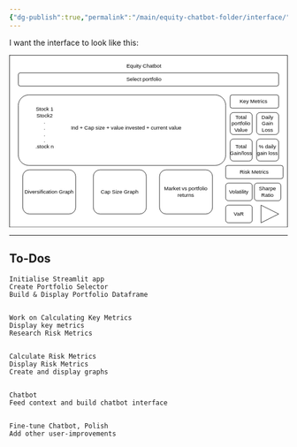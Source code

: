 ```yaml
---
{"dg-publish":true,"permalink":"/main/equity-chatbot-folder/interface/"}
---
```




I want the interface to look like this:

<svg xmlns="http://www.w3.org/2000/svg" xmlns:xlink="http://www.w3.org/1999/xlink" version="1.1" width="631px" height="391px" viewBox="-0.5 -0.5 631 391"><defs/><g><g data-cell-id="0"><g data-cell-id="1"><g data-cell-id="2"><g><rect x="0" y="0" width="630" height="390" fill="rgb(255, 255, 255)" stroke="rgb(0, 0, 0)" pointer-events="all"/></g></g><g data-cell-id="3"><g><rect x="20" y="40" width="590" height="30" rx="4.5" ry="4.5" fill="rgb(255, 255, 255)" stroke="rgb(0, 0, 0)" pointer-events="all"/></g></g><g data-cell-id="4"><g><rect x="140" y="10" width="330" height="30" fill="none" stroke="none" pointer-events="all"/></g><g><g transform="translate(-0.5 -0.5)"><switch><foreignObject pointer-events="none" width="100%" height="100%" requiredFeatures="http://www.w3.org/TR/SVG11/feature#Extensibility" style="overflow: visible; text-align: left;"><div xmlns="http://www.w3.org/1999/xhtml" style="display: flex; align-items: unsafe center; justify-content: unsafe center; width: 328px; height: 1px; padding-top: 25px; margin-left: 141px;"><div data-drawio-colors="color: rgb(0, 0, 0); " style="box-sizing: border-box; font-size: 0px; text-align: center;"><div style="display: inline-block; font-size: 12px; font-family: Helvetica; color: rgb(0, 0, 0); line-height: 1.2; pointer-events: all; white-space: normal; overflow-wrap: normal;">Equity Chatbot</div></div></div></foreignObject><text x="305" y="29" fill="rgb(0, 0, 0)" font-family="&quot;Helvetica&quot;" font-size="12px" text-anchor="middle">Equity Chatbot</text></switch></g></g></g><g data-cell-id="5"><g><rect x="225" y="40" width="160" height="30" fill="none" stroke="none" pointer-events="all"/></g><g><g transform="translate(-0.5 -0.5)"><switch><foreignObject pointer-events="none" width="100%" height="100%" requiredFeatures="http://www.w3.org/TR/SVG11/feature#Extensibility" style="overflow: visible; text-align: left;"><div xmlns="http://www.w3.org/1999/xhtml" style="display: flex; align-items: unsafe center; justify-content: unsafe center; width: 158px; height: 1px; padding-top: 55px; margin-left: 226px;"><div data-drawio-colors="color: rgb(0, 0, 0); " style="box-sizing: border-box; font-size: 0px; text-align: center;"><div style="display: inline-block; font-size: 12px; font-family: Helvetica; color: rgb(0, 0, 0); line-height: 1.2; pointer-events: all; white-space: normal; overflow-wrap: normal;">Select portfolio</div></div></div></foreignObject><text x="305" y="59" fill="rgb(0, 0, 0)" font-family="&quot;Helvetica&quot;" font-size="12px" text-anchor="middle">Select portfolio</text></switch></g></g></g><g data-cell-id="6"><g><rect x="20" y="90" width="470" height="160" rx="24" ry="24" fill="rgb(255, 255, 255)" stroke="rgb(0, 0, 0)" pointer-events="all"/></g></g><g data-cell-id="7"><g><rect x="50" y="150" width="60" height="30" fill="none" stroke="none" pointer-events="all"/></g><g><g transform="translate(-0.5 -0.5)"><switch><foreignObject pointer-events="none" width="100%" height="100%" requiredFeatures="http://www.w3.org/TR/SVG11/feature#Extensibility" style="overflow: visible; text-align: left;"><div xmlns="http://www.w3.org/1999/xhtml" style="display: flex; align-items: unsafe center; justify-content: unsafe center; width: 58px; height: 1px; padding-top: 165px; margin-left: 51px;"><div data-drawio-colors="color: rgb(0, 0, 0); " style="box-sizing: border-box; font-size: 0px; text-align: center;"><div style="display: inline-block; font-size: 12px; font-family: Helvetica; color: rgb(0, 0, 0); line-height: 1.2; pointer-events: all; white-space: normal; overflow-wrap: normal;">Stock 1<div>Stock2</div><div>.</div><div>.</div><div>.</div><div>.</div><div>.stock n</div></div></div></div></foreignObject><text x="80" y="169" fill="rgb(0, 0, 0)" font-family="&quot;Helvetica&quot;" font-size="12px" text-anchor="middle">Stock 1...</text></switch></g></g></g><g data-cell-id="8"><g><rect x="500" y="130" width="50" height="50" rx="7.5" ry="7.5" fill="rgb(255, 255, 255)" stroke="rgb(0, 0, 0)" pointer-events="all"/></g><g><g transform="translate(-0.5 -0.5)"><switch><foreignObject pointer-events="none" width="100%" height="100%" requiredFeatures="http://www.w3.org/TR/SVG11/feature#Extensibility" style="overflow: visible; text-align: left;"><div xmlns="http://www.w3.org/1999/xhtml" style="display: flex; align-items: unsafe center; justify-content: unsafe center; width: 48px; height: 1px; padding-top: 155px; margin-left: 501px;"><div data-drawio-colors="color: rgb(0, 0, 0); " style="box-sizing: border-box; font-size: 0px; text-align: center;"><div style="display: inline-block; font-size: 12px; font-family: Helvetica; color: rgb(0, 0, 0); line-height: 1.2; pointer-events: all; white-space: normal; overflow-wrap: normal;">Total portfolio Value</div></div></div></foreignObject><text x="525" y="159" fill="rgb(0, 0, 0)" font-family="&quot;Helvetica&quot;" font-size="12px" text-anchor="middle">Total po...</text></switch></g></g></g><g data-cell-id="9"><g><rect x="500" y="190" width="50" height="50" rx="7.5" ry="7.5" fill="rgb(255, 255, 255)" stroke="rgb(0, 0, 0)" pointer-events="all"/></g><g><g transform="translate(-0.5 -0.5)"><switch><foreignObject pointer-events="none" width="100%" height="100%" requiredFeatures="http://www.w3.org/TR/SVG11/feature#Extensibility" style="overflow: visible; text-align: left;"><div xmlns="http://www.w3.org/1999/xhtml" style="display: flex; align-items: unsafe center; justify-content: unsafe center; width: 48px; height: 1px; padding-top: 215px; margin-left: 501px;"><div data-drawio-colors="color: rgb(0, 0, 0); " style="box-sizing: border-box; font-size: 0px; text-align: center;"><div style="display: inline-block; font-size: 12px; font-family: Helvetica; color: rgb(0, 0, 0); line-height: 1.2; pointer-events: all; white-space: normal; overflow-wrap: normal;">Total Gain/loss</div></div></div></foreignObject><text x="525" y="219" fill="rgb(0, 0, 0)" font-family="&quot;Helvetica&quot;" font-size="12px" text-anchor="middle">Total Ga...</text></switch></g></g></g><g data-cell-id="10"><g><rect x="110" y="150" width="310" height="30" fill="none" stroke="none" pointer-events="all"/></g><g><g transform="translate(-0.5 -0.5)"><switch><foreignObject pointer-events="none" width="100%" height="100%" requiredFeatures="http://www.w3.org/TR/SVG11/feature#Extensibility" style="overflow: visible; text-align: left;"><div xmlns="http://www.w3.org/1999/xhtml" style="display: flex; align-items: unsafe center; justify-content: unsafe center; width: 308px; height: 1px; padding-top: 165px; margin-left: 111px;"><div data-drawio-colors="color: rgb(0, 0, 0); " style="box-sizing: border-box; font-size: 0px; text-align: center;"><div style="display: inline-block; font-size: 12px; font-family: Helvetica; color: rgb(0, 0, 0); line-height: 1.2; pointer-events: all; white-space: normal; overflow-wrap: normal;">Ind + Cap size + value invested + current value</div></div></div></foreignObject><text x="265" y="169" fill="rgb(0, 0, 0)" font-family="&quot;Helvetica&quot;" font-size="12px" text-anchor="middle">Ind + Cap size + value invested + current value</text></switch></g></g></g><g data-cell-id="11"><g><rect x="560" y="130" width="50" height="50" rx="7.5" ry="7.5" fill="rgb(255, 255, 255)" stroke="rgb(0, 0, 0)" pointer-events="all"/></g><g><g transform="translate(-0.5 -0.5)"><switch><foreignObject pointer-events="none" width="100%" height="100%" requiredFeatures="http://www.w3.org/TR/SVG11/feature#Extensibility" style="overflow: visible; text-align: left;"><div xmlns="http://www.w3.org/1999/xhtml" style="display: flex; align-items: unsafe center; justify-content: unsafe center; width: 48px; height: 1px; padding-top: 155px; margin-left: 561px;"><div data-drawio-colors="color: rgb(0, 0, 0); " style="box-sizing: border-box; font-size: 0px; text-align: center;"><div style="display: inline-block; font-size: 12px; font-family: Helvetica; color: rgb(0, 0, 0); line-height: 1.2; pointer-events: all; white-space: normal; overflow-wrap: normal;">Daily Gain Loss<span style="color: rgba(0, 0, 0, 0); font-family: monospace; font-size: 0px; text-align: start; text-wrap: nowrap;">%3CmxGraphModel%3E%3Croot%3E%3CmxCell%20id%3D%220%22%2F%3E%3CmxCell%20id%3D%221%22%20parent%3D%220%22%2F%3E%3CmxCell%20id%3D%222%22%20value%3D%22Total%20portfolio%20Value%22%20style%3D%22rounded%3D1%3BwhiteSpace%3Dwrap%3Bhtml%3D1%3B%22%20vertex%3D%221%22%20parent%3D%221%22%3E%3CmxGeometry%20x%3D%22620%22%20y%3D%22210%22%20width%3D%2250%22%20height%3D%2250%22%20as%3D%22geometry%22%2F%3E%3C%2FmxCell%3E%3C%2Froot%3E%3C%2FmxGraphModel%3E</span></div></div></div></foreignObject><text x="585" y="159" fill="rgb(0, 0, 0)" font-family="&quot;Helvetica&quot;" font-size="12px" text-anchor="middle">Daily Ga...</text></switch></g></g></g><g data-cell-id="12"><g><rect x="560" y="190" width="50" height="50" rx="7.5" ry="7.5" fill="rgb(255, 255, 255)" stroke="rgb(0, 0, 0)" pointer-events="all"/></g><g><g transform="translate(-0.5 -0.5)"><switch><foreignObject pointer-events="none" width="100%" height="100%" requiredFeatures="http://www.w3.org/TR/SVG11/feature#Extensibility" style="overflow: visible; text-align: left;"><div xmlns="http://www.w3.org/1999/xhtml" style="display: flex; align-items: unsafe center; justify-content: unsafe center; width: 48px; height: 1px; padding-top: 215px; margin-left: 561px;"><div data-drawio-colors="color: rgb(0, 0, 0); " style="box-sizing: border-box; font-size: 0px; text-align: center;"><div style="display: inline-block; font-size: 12px; font-family: Helvetica; color: rgb(0, 0, 0); line-height: 1.2; pointer-events: all; white-space: normal; overflow-wrap: normal;">% daily gain loss</div></div></div></foreignObject><text x="585" y="219" fill="rgb(0, 0, 0)" font-family="&quot;Helvetica&quot;" font-size="12px" text-anchor="middle">% daily...</text></switch></g></g></g><g data-cell-id="13"><g><rect x="500" y="90" width="110" height="30" rx="4.5" ry="4.5" fill="rgb(255, 255, 255)" stroke="rgb(0, 0, 0)" pointer-events="all"/></g><g><g transform="translate(-0.5 -0.5)"><switch><foreignObject pointer-events="none" width="100%" height="100%" requiredFeatures="http://www.w3.org/TR/SVG11/feature#Extensibility" style="overflow: visible; text-align: left;"><div xmlns="http://www.w3.org/1999/xhtml" style="display: flex; align-items: unsafe center; justify-content: unsafe center; width: 108px; height: 1px; padding-top: 105px; margin-left: 501px;"><div data-drawio-colors="color: rgb(0, 0, 0); " style="box-sizing: border-box; font-size: 0px; text-align: center;"><div style="display: inline-block; font-size: 12px; font-family: Helvetica; color: rgb(0, 0, 0); line-height: 1.2; pointer-events: all; white-space: normal; overflow-wrap: normal;">Key Metrics </div></div></div></foreignObject><text x="555" y="109" fill="rgb(0, 0, 0)" font-family="&quot;Helvetica&quot;" font-size="12px" text-anchor="middle">Key Metrics </text></switch></g></g></g><g data-cell-id="14"><g><rect x="30" y="260" width="120" height="100" rx="15" ry="15" fill="rgb(255, 255, 255)" stroke="rgb(0, 0, 0)" pointer-events="all"/></g><g><g transform="translate(-0.5 -0.5)"><switch><foreignObject pointer-events="none" width="100%" height="100%" requiredFeatures="http://www.w3.org/TR/SVG11/feature#Extensibility" style="overflow: visible; text-align: left;"><div xmlns="http://www.w3.org/1999/xhtml" style="display: flex; align-items: unsafe center; justify-content: unsafe center; width: 118px; height: 1px; padding-top: 310px; margin-left: 31px;"><div data-drawio-colors="color: rgb(0, 0, 0); " style="box-sizing: border-box; font-size: 0px; text-align: center;"><div style="display: inline-block; font-size: 12px; font-family: Helvetica; color: rgb(0, 0, 0); line-height: 1.2; pointer-events: all; white-space: normal; overflow-wrap: normal;">Diversification Graph<span style="color: rgba(0, 0, 0, 0); font-family: monospace; font-size: 0px; text-align: start; text-wrap: nowrap;">%3CmxGraphModel%3E%3Croot%3E%3CmxCell%20id%3D%220%22%2F%3E%3CmxCell%20id%3D%221%22%20parent%3D%220%22%2F%3E%3CmxCell%20id%3D%222%22%20value%3D%22Daily%20Gain%20Loss%26lt%3Bspan%20style%3D%26quot%3Bcolor%3A%20rgba(0%2C%200%2C%200%2C%200)%3B%20font-family%3A%20monospace%3B%20font-size%3A%200px%3B%20text-align%3A%20start%3B%20text-wrap%3A%20nowrap%3B%26quot%3B%26gt%3B%253CmxGraphModel%253E%253Croot%253E%253CmxCell%2520id%253D%25220%2522%252F%253E%253CmxCell%2520id%253D%25221%2522%2520parent%253D%25220%2522%252F%253E%253CmxCell%2520id%253D%25222%2522%2520value%253D%2522Total%2520portfolio%2520Value%2522%2520style%253D%2522rounded%253D1%253BwhiteSpace%253Dwrap%253Bhtml%253D1%253B%2522%2520vertex%253D%25221%2522%2520parent%253D%25221%2522%253E%253CmxGeometry%2520x%253D%2522620%2522%2520y%253D%2522210%2522%2520width%253D%252250%2522%2520height%253D%252250%2522%2520as%253D%2522geometry%2522%252F%253E%253C%252FmxCell%253E%253C%252Froot%253E%253C%252FmxGraphModel%253E%26lt%3B%2Fspan%26gt%3B%22%20style%3D%22rounded%3D1%3BwhiteSpace%3Dwrap%3Bhtml%3D1%3B%22%20vertex%3D%221%22%20parent%3D%221%22%3E%3CmxGeometry%20x%3D%22680%22%20y%3D%22250%22%20width%3D%2250%22%20height%3D%2250%22%20as%3D%22geometry%22%2F%3E%3C%2FmxCell%3E%3C%2Froot%3E%3C%2FmxGraphModel%3E</span></div></div></div></foreignObject><text x="90" y="314" fill="rgb(0, 0, 0)" font-family="&quot;Helvetica&quot;" font-size="12px" text-anchor="middle">Diversification Grap...</text></switch></g></g></g><g data-cell-id="15"><g><rect x="190" y="260" width="120" height="100" rx="15" ry="15" fill="rgb(255, 255, 255)" stroke="rgb(0, 0, 0)" pointer-events="all"/></g><g><g transform="translate(-0.5 -0.5)"><switch><foreignObject pointer-events="none" width="100%" height="100%" requiredFeatures="http://www.w3.org/TR/SVG11/feature#Extensibility" style="overflow: visible; text-align: left;"><div xmlns="http://www.w3.org/1999/xhtml" style="display: flex; align-items: unsafe center; justify-content: unsafe center; width: 118px; height: 1px; padding-top: 310px; margin-left: 191px;"><div data-drawio-colors="color: rgb(0, 0, 0); " style="box-sizing: border-box; font-size: 0px; text-align: center;"><div style="display: inline-block; font-size: 12px; font-family: Helvetica; color: rgb(0, 0, 0); line-height: 1.2; pointer-events: all; white-space: normal; overflow-wrap: normal;">Cap Size Graph</div></div></div></foreignObject><text x="250" y="314" fill="rgb(0, 0, 0)" font-family="&quot;Helvetica&quot;" font-size="12px" text-anchor="middle">Cap Size Graph</text></switch></g></g></g><g data-cell-id="16"><g><rect x="340" y="260" width="120" height="100" rx="15" ry="15" fill="rgb(255, 255, 255)" stroke="rgb(0, 0, 0)" pointer-events="all"/></g><g><g transform="translate(-0.5 -0.5)"><switch><foreignObject pointer-events="none" width="100%" height="100%" requiredFeatures="http://www.w3.org/TR/SVG11/feature#Extensibility" style="overflow: visible; text-align: left;"><div xmlns="http://www.w3.org/1999/xhtml" style="display: flex; align-items: unsafe center; justify-content: unsafe center; width: 118px; height: 1px; padding-top: 310px; margin-left: 341px;"><div data-drawio-colors="color: rgb(0, 0, 0); " style="box-sizing: border-box; font-size: 0px; text-align: center;"><div style="display: inline-block; font-size: 12px; font-family: Helvetica; color: rgb(0, 0, 0); line-height: 1.2; pointer-events: all; white-space: normal; overflow-wrap: normal;">Market vs portfolio returns</div></div></div></foreignObject><text x="400" y="314" fill="rgb(0, 0, 0)" font-family="&quot;Helvetica&quot;" font-size="12px" text-anchor="middle">Market vs portfolio...</text></switch></g></g></g><g data-cell-id="17"><g><rect x="490" y="250" width="130" height="30" rx="4.5" ry="4.5" fill="rgb(255, 255, 255)" stroke="rgb(0, 0, 0)" pointer-events="all"/></g><g><g transform="translate(-0.5 -0.5)"><switch><foreignObject pointer-events="none" width="100%" height="100%" requiredFeatures="http://www.w3.org/TR/SVG11/feature#Extensibility" style="overflow: visible; text-align: left;"><div xmlns="http://www.w3.org/1999/xhtml" style="display: flex; align-items: unsafe center; justify-content: unsafe center; width: 128px; height: 1px; padding-top: 265px; margin-left: 491px;"><div data-drawio-colors="color: rgb(0, 0, 0); " style="box-sizing: border-box; font-size: 0px; text-align: center;"><div style="display: inline-block; font-size: 12px; font-family: Helvetica; color: rgb(0, 0, 0); line-height: 1.2; pointer-events: all; white-space: normal; overflow-wrap: normal;">Risk Metrics</div></div></div></foreignObject><text x="555" y="269" fill="rgb(0, 0, 0)" font-family="&quot;Helvetica&quot;" font-size="12px" text-anchor="middle">Risk Metrics</text></switch></g></g></g><g data-cell-id="18"><g><rect x="490" y="290" width="60" height="40" rx="6" ry="6" fill="rgb(255, 255, 255)" stroke="rgb(0, 0, 0)" pointer-events="all"/></g><g><g transform="translate(-0.5 -0.5)"><switch><foreignObject pointer-events="none" width="100%" height="100%" requiredFeatures="http://www.w3.org/TR/SVG11/feature#Extensibility" style="overflow: visible; text-align: left;"><div xmlns="http://www.w3.org/1999/xhtml" style="display: flex; align-items: unsafe center; justify-content: unsafe center; width: 58px; height: 1px; padding-top: 310px; margin-left: 491px;"><div data-drawio-colors="color: rgb(0, 0, 0); " style="box-sizing: border-box; font-size: 0px; text-align: center;"><div style="display: inline-block; font-size: 12px; font-family: Helvetica; color: rgb(0, 0, 0); line-height: 1.2; pointer-events: all; white-space: normal; overflow-wrap: normal;">Volatility</div></div></div></foreignObject><text x="520" y="314" fill="rgb(0, 0, 0)" font-family="&quot;Helvetica&quot;" font-size="12px" text-anchor="middle">Volatility</text></switch></g></g></g><g data-cell-id="19"><g><rect x="555" y="290" width="60" height="40" rx="6" ry="6" fill="rgb(255, 255, 255)" stroke="rgb(0, 0, 0)" pointer-events="all"/></g><g><g transform="translate(-0.5 -0.5)"><switch><foreignObject pointer-events="none" width="100%" height="100%" requiredFeatures="http://www.w3.org/TR/SVG11/feature#Extensibility" style="overflow: visible; text-align: left;"><div xmlns="http://www.w3.org/1999/xhtml" style="display: flex; align-items: unsafe center; justify-content: unsafe center; width: 58px; height: 1px; padding-top: 310px; margin-left: 556px;"><div data-drawio-colors="color: rgb(0, 0, 0); " style="box-sizing: border-box; font-size: 0px; text-align: center;"><div style="display: inline-block; font-size: 12px; font-family: Helvetica; color: rgb(0, 0, 0); line-height: 1.2; pointer-events: all; white-space: normal; overflow-wrap: normal;">Sharpe Ratio<span style="color: rgba(0, 0, 0, 0); font-family: monospace; font-size: 0px; text-align: start; text-wrap: nowrap;">%3CmxGraphModel%3E%3Croot%3E%3CmxCell%20id%3D%220%22%2F%3E%3CmxCell%20id%3D%221%22%20parent%3D%220%22%2F%3E%3CmxCell%20id%3D%222%22%20value%3D%22Volatility%22%20style%3D%22rounded%3D1%3BwhiteSpace%3Dwrap%3Bhtml%3D1%3B%22%20vertex%3D%221%22%20parent%3D%221%22%3E%3CmxGeometry%20x%3D%22640%22%20y%3D%22410%22%20width%3D%2260%22%20height%3D%2240%22%20as%3D%22geometry%22%2F%3E%3C%2FmxCell%3E%3C%2Froot%3E%3C%2FmxGraphModel%3E</span></div></div></div></foreignObject><text x="585" y="314" fill="rgb(0, 0, 0)" font-family="&quot;Helvetica&quot;" font-size="12px" text-anchor="middle">Sharpe Rat...</text></switch></g></g></g><g data-cell-id="20"><g><rect x="490" y="340" width="60" height="40" rx="6" ry="6" fill="rgb(255, 255, 255)" stroke="rgb(0, 0, 0)" pointer-events="all"/></g><g><g transform="translate(-0.5 -0.5)"><switch><foreignObject pointer-events="none" width="100%" height="100%" requiredFeatures="http://www.w3.org/TR/SVG11/feature#Extensibility" style="overflow: visible; text-align: left;"><div xmlns="http://www.w3.org/1999/xhtml" style="display: flex; align-items: unsafe center; justify-content: unsafe center; width: 58px; height: 1px; padding-top: 360px; margin-left: 491px;"><div data-drawio-colors="color: rgb(0, 0, 0); " style="box-sizing: border-box; font-size: 0px; text-align: center;"><div style="display: inline-block; font-size: 12px; font-family: Helvetica; color: rgb(0, 0, 0); line-height: 1.2; pointer-events: all; white-space: normal; overflow-wrap: normal;">VaR</div></div></div></foreignObject><text x="520" y="364" fill="rgb(0, 0, 0)" font-family="&quot;Helvetica&quot;" font-size="12px" text-anchor="middle">VaR</text></switch></g></g></g><g data-cell-id="21"><g><path d="M 570 340 L 610 360 L 570 380 Z" fill="rgb(255, 255, 255)" stroke="rgb(0, 0, 0)" stroke-miterlimit="10" pointer-events="all"/></g></g></g></g></g><switch><g requiredFeatures="http://www.w3.org/TR/SVG11/feature#Extensibility"/><a transform="translate(0,-5)" xlink:href="https://www.drawio.com/doc/faq/svg-export-text-problems" target="_blank"><text text-anchor="middle" font-size="10px" x="50%" y="100%">Text is not SVG - cannot display</text></a></switch></svg>

--- 

## To-Dos


	Initialise Streamlit app 
	Create Portfolio Selector
	Build & Display Portfolio Dataframe


	Work on Calculating Key Metrics
	Display key metrics
	Research Risk Metrics


	Calculate Risk Metrics
	Display Risk Metrics
	Create and display graphs


	Chatbot
	Feed context and build chatbot interface


	Fine-tune Chatbot, Polish
	Add other user-improvements




